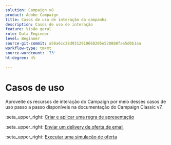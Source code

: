 ```yaml
---
solution: Campaign v8
product: Adobe Campaign
title: Casos de uso de interação da campanha
description: Casos de uso de interação
feature: Visão geral
role: Data Engineer
level: Beginner
source-git-commit: a50a6cc28d9312910668205e528888fae5d0b1aa
workflow-type: tm+mt
source-wordcount: '73'
ht-degree: 4%

---
```


# Casos de uso

Aproveite os recursos de interação do Campaign por meio desses casos de uso passo a passo disponíveis na documentação do Campaign Classic v7.

:seta_upper_right: [Criar e aplicar uma regra de apresentação](https://experienceleague.adobe.com/docs/campaign-classic/using/managing-offers/case-study/presentation-rules.html)

:seta_upper_right: [Enviar um delivery de oferta de email](https://experienceleague.adobe.com/docs/campaign-classic/using/managing-offers/case-study/offers-on-an-outbound-channel.html)

:seta_upper_right: [Executar uma simulação de oferta](https://experienceleague.adobe.com/docs/campaign-classic/using/managing-offers/case-study/offers-on-an-outbound-channel.html)
